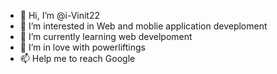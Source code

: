- 👋 Hi, I’m @i-Vinit22
- 👀 I’m interested in Web and moblie application deveploment
- 🌱 I’m currently learning web develpoment
- 💞️ I’m in love with powerliftings
- 📫 Help me to reach Google 

<!---
i-Vinit22/i-Vinit22 is a ✨ special ✨ repository because its `README.md` (this file) appears on your GitHub profile.
You can click the Preview link to take a look at your changes.
--->

